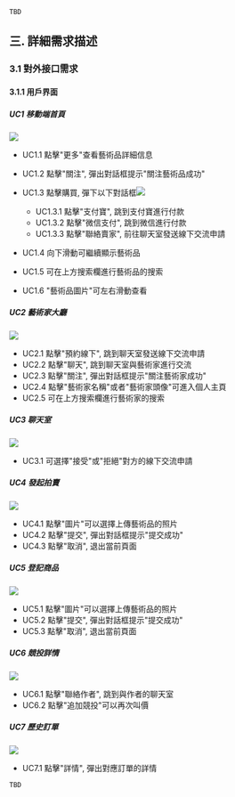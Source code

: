 ```
TBD
```

## 三. 詳細需求描述
### 3.1 對外接口需求
#### 3.1.1 用戶界面
##### UC1 移動端首頁
![](./prototype/首頁.png)
- UC1.1 點擊"更多"查看藝術品詳細信息
- UC1.2 點擊"關注", 彈出對話框提示"關注藝術品成功"
- UC1.3 點擊購買, 彈下以下對話框![](./prototype/購買_選擇支付方式.png)

    - UC1.3.1 點擊"支付寶", 跳到支付寶進行付款
    - UC1.3.2 點擊"微信支付", 跳到微信進行付款
    - UC1.3.3 點擊"聯絡賣家", 前往聊天室發送線下交流申請
- UC1.4 向下滑動可繼續顯示藝術品
- UC1.5 可在上方搜索欄進行藝術品的搜索
- UC1.6 "藝術品圖片"可左右滑動查看




##### UC2 藝術家大廳
![](./prototype/藝術家中心.png)
- UC2.1 點擊"預約線下", 跳到聊天室發送線下交流申請
- UC2.2 點擊"聊天", 跳到聊天室與藝術家進行交流
- UC2.3 點擊"關注", 彈出對話框提示"關注藝術家成功"
- UC2.4 點擊"藝術家名稱"或者"藝術家頭像"可進入個人主頁
- UC2.5 可在上方搜索欄進行藝術家的搜索

##### UC3 聊天室
![](./prototype/聊天室.png)
- UC3.1 可選擇"接受"或"拒絕"對方的線下交流申請

##### UC4 發起拍賣
![](./prototype/我的拍賣_發起拍賣.png)
- UC4.1 點擊"圖片"可以選擇上傳藝術品的照片
- UC4.2 點擊"提交", 彈出對話框提示"提交成功"
- UC4.3 點擊"取消", 退出當前頁面

##### UC5 登記商品
![](./prototype/我的拍賣_登記商品.png)
- UC5.1 點擊"圖片"可以選擇上傳藝術品的照片
- UC5.2 點擊"提交", 彈出對話框提示"提交成功"
- UC5.3 點擊"取消", 退出當前頁面

##### UC6 競投詳情
![](./prototype/我的拍賣_競投詳情.png)
- UC6.1 點擊"聯絡作者", 跳到與作者的聊天室
- UC6.2 點擊"追加競投"可以再次叫價

##### UC7 歷史訂單
![](./prototype/我的拍賣_歷史訂單.png)
- UC7.1 點擊"詳情", 彈出對應訂單的詳情


```
TBD
```